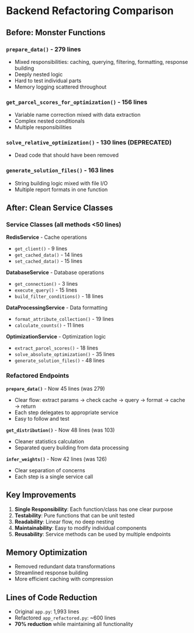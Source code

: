 # Backend Refactoring Comparison

## Before: Monster Functions

### `prepare_data()` - 279 lines
- Mixed responsibilities: caching, querying, filtering, formatting, response building
- Deeply nested logic
- Hard to test individual parts
- Memory logging scattered throughout

### `get_parcel_scores_for_optimization()` - 156 lines  
- Variable name correction mixed with data extraction
- Complex nested conditionals
- Multiple responsibilities

### `solve_relative_optimization()` - 130 lines (DEPRECATED)
- Dead code that should have been removed

### `generate_solution_files()` - 163 lines
- String building logic mixed with file I/O
- Multiple report formats in one function

## After: Clean Service Classes

### Service Classes (all methods <50 lines)

**RedisService** - Cache operations
- `get_client()` - 9 lines
- `get_cached_data()` - 14 lines  
- `set_cached_data()` - 15 lines

**DatabaseService** - Database operations
- `get_connection()` - 3 lines
- `execute_query()` - 15 lines
- `build_filter_conditions()` - 18 lines

**DataProcessingService** - Data formatting
- `format_attribute_collection()` - 19 lines
- `calculate_counts()` - 11 lines

**OptimizationService** - Optimization logic
- `extract_parcel_scores()` - 18 lines
- `solve_absolute_optimization()` - 35 lines
- `generate_solution_files()` - 48 lines

### Refactored Endpoints

**`prepare_data()`** - Now 45 lines (was 279)
- Clear flow: extract params → check cache → query → format → cache → return
- Each step delegates to appropriate service
- Easy to follow and test

**`get_distribution()`** - Now 48 lines (was 103)
- Cleaner statistics calculation
- Separated query building from data processing

**`infer_weights()`** - Now 42 lines (was 126)
- Clear separation of concerns
- Each step is a single service call

## Key Improvements

1. **Single Responsibility**: Each function/class has one clear purpose
2. **Testability**: Pure functions that can be unit tested
3. **Readability**: Linear flow, no deep nesting
4. **Maintainability**: Easy to modify individual components
5. **Reusability**: Service methods can be used by multiple endpoints

## Memory Optimization

- Removed redundant data transformations
- Streamlined response building
- More efficient caching with compression

## Lines of Code Reduction

- Original `app.py`: 1,993 lines
- Refactored `app_refactored.py`: ~600 lines
- **70% reduction** while maintaining all functionality